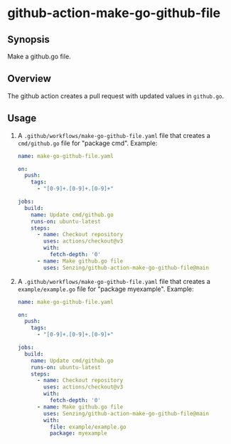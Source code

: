 # github-action-make-go-github-file

## Synopsis

Make a github.go file.

## Overview

The github action creates a pull request with updated values in `github.go`.

## Usage

1. A `.github/workflows/make-go-github-file.yaml` file
   that creates a `cmd/github.go` file for "package cmd".
   Example:

    ```yaml
    name: make-go-github-file.yaml

    on:
      push:
        tags:
          - "[0-9]+.[0-9]+.[0-9]+"

    jobs:
      build:
        name: Update cmd/github.go
        runs-on: ubuntu-latest
        steps:
          - name: Checkout repository
            uses: actions/checkout@v3
            with:
              fetch-depth: '0'
          - name: Make github.go file
            uses: Senzing/github-action-make-go-github-file@main
    ```

1. A `.github/workflows/make-go-github-file.yaml` file
   that creates a `example/example.go` file for "package myexample".
   Example:

    ```yaml
    name: make-go-github-file.yaml

    on:
      push:
        tags:
          - "[0-9]+.[0-9]+.[0-9]+"

    jobs:
      build:
        name: Update cmd/github.go
        runs-on: ubuntu-latest
        steps:
          - name: Checkout repository
            uses: actions/checkout@v3
            with:
              fetch-depth: '0'
          - name: Make github.go file
            uses: Senzing/github-action-make-go-github-file@main
            with:
              file: example/example.go
              package: myexample
    ```
